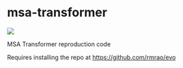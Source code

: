 # msa-transformer
![](https://github.com/rmrao/msa-transformer/workflows/build/badge.svg)

MSA Transformer reproduction code

Requires installing the repo at https://github.com/rmrao/evo
